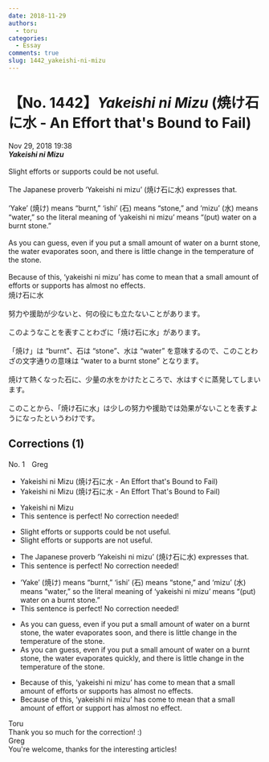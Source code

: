 ```yaml
---
date: 2018-11-29
authors:
  - toru
categories:
  - Essay
comments: true
slug: 1442_yakeishi-ni-mizu
---
```


# 【No. 1442】<strong><em>Yakeishi ni Mizu</strong></em> (焼け石に水 - An Effort that's Bound to Fail)
<div class="date">Nov 29, 2018 19:38</div>
<div id="post"><div id="body_show_ori">
<strong><em>Yakeishi ni Mizu</strong></em><br/><br/>Slight efforts or supports could be not useful.<br/><br/>The Japanese proverb ‘Yakeishi ni mizu’ (焼け石に水) expresses that.<br/><br/>‘Yake’ (焼け) means “burnt,” ‘ishi’ (石) means “stone,” and ‘mizu’ (水) means “water,” so the literal meaning of ‘yakeishi ni mizu’ means “(put) water on a burnt stone.”<br/><br/>As you can guess, even if you put a small amount of water on a burnt stone, the water evaporates soon, and there is little change in the temperature of the stone.<br/><br/>Because of this, ‘yakeishi ni mizu’ has come to mean that a small amount of efforts or supports has almost no effects.
</div></div>

<!-- more -->

<div id="post_ja"><div id="body_show_mo">
焼け石に水<br/><br/>努力や援助が少ないと、何の役にも立たないことがあります。<br/><br/>このようなことを表すことわざに「焼け石に水」があります。<br/><br/>「焼け」は “burnt”、石は “stone”、水は “water” を意味するので、このことわざの文字通りの意味は “water to a burnt stone” となります。<br/><br/>焼けて熱くなった石に、少量の水をかけたところで、水はすぐに蒸発してしまいます。<br/><br/>このことから、「焼け石に水」は少しの努力や援助では効果がないことを表すようになったというわけです。
</div></div>

## Corrections (1)
<div id="block"><div class="first_name"> No. 1　<span class="just_name">Greg</span></div><div id="block2">
<ul class="correction_field">
<li class="incorrect">Yakeishi ni Mizu (焼け石に水 - An Effort that's Bound to Fail)</li>
<li class="corrected correct">
Yakeishi ni Mizu (焼け石に水 - An Effort That's Bound to Fail)
</li>
</ul>
<ul class="correction_field">
<li class="incorrect">Yakeishi ni Mizu</li>
<li class="corrected perfect">This sentence is perfect! No correction needed!</li>
</ul>
<ul class="correction_field">
<li class="incorrect">Slight efforts or supports could be not useful.</li>
<li class="corrected correct">
Slight efforts or supports are not useful.
</li>
</ul>
<ul class="correction_field">
<li class="incorrect">The Japanese proverb ‘Yakeishi ni mizu’ (焼け石に水) expresses that.</li>
<li class="corrected perfect">This sentence is perfect! No correction needed!</li>
</ul>
<ul class="correction_field">
<li class="incorrect">‘Yake’ (焼け) means “burnt,” ‘ishi’ (石) means “stone,” and ‘mizu’ (水) means “water,” so the literal meaning of ‘yakeishi ni mizu’ means “(put) water on a burnt stone.”</li>
<li class="corrected perfect">This sentence is perfect! No correction needed!</li>
</ul>
<ul class="correction_field">
<li class="incorrect">As you can guess, even if you put a small amount of water on a burnt stone, the water evaporates soon, and there is little change in the temperature of the stone.</li>
<li class="corrected correct">
As you can guess, <span class="sline">even</span> if you put a small amount of water on a burnt stone, the water evaporates <span class="f_blue">quickly</span>, and there is little change in the temperature of the stone.
</li>
</ul>
<ul class="correction_field">
<li class="incorrect">Because of this, ‘yakeishi ni mizu’ has come to mean that a small amount of efforts or supports has almost no effects.</li>
<li class="corrected correct">
Because of this, ‘yakeishi ni mizu’ has come to mean that a small amount of <span class="f_blue">effort</span> or <span class="f_blue">support</span> has almost no <span class="f_blue">effect</span>.
</li>
</ul>
</div><div class="name"><span class="just_name">Toru</span><br>
Thank you so much for the correction! :)
</div>
<div class="name"><span class="just_name">Greg</span><br>
You're welcome, thanks for the interesting articles!
</div>
</div>
